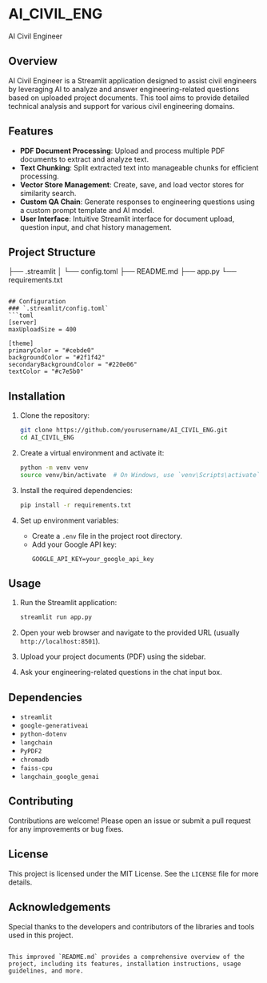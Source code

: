 # AI_CIVIL_ENG
AI Civil Engineer

## Overview
AI Civil Engineer is a Streamlit application designed to assist civil engineers by leveraging AI to analyze and answer engineering-related questions based on uploaded project documents. This tool aims to provide detailed technical analysis and support for various civil engineering domains.

## Features
- **PDF Document Processing**: Upload and process multiple PDF documents to extract and analyze text.
- **Text Chunking**: Split extracted text into manageable chunks for efficient processing.
- **Vector Store Management**: Create, save, and load vector stores for similarity search.
- **Custom QA Chain**: Generate responses to engineering questions using a custom prompt template and AI model.
- **User Interface**: Intuitive Streamlit interface for document upload, question input, and chat history management.

## Project Structure

├── .streamlit
│   └── config.toml
├── README.md
├── app.py
└── requirements.txt
```

## Configuration
### `.streamlit/config.toml`
```toml
[server]
maxUploadSize = 400

[theme]
primaryColor = "#cebde0"
backgroundColor = "#2f1f42"
secondaryBackgroundColor = "#220e06"
textColor = "#c7e5b0"
```

## Installation
1. Clone the repository:
   ```sh
   git clone https://github.com/yourusername/AI_CIVIL_ENG.git
   cd AI_CIVIL_ENG
   ```

2. Create a virtual environment and activate it:
   ```sh
   python -m venv venv
   source venv/bin/activate  # On Windows, use `venv\Scripts\activate`
   ```

3. Install the required dependencies:
   ```sh
   pip install -r requirements.txt
   ```

4. Set up environment variables:
   - Create a `.env` file in the project root directory.
   - Add your Google API key:
     ```env
     GOOGLE_API_KEY=your_google_api_key
     ```

## Usage
1. Run the Streamlit application:
   ```sh
   streamlit run app.py
   ```

2. Open your web browser and navigate to the provided URL (usually `http://localhost:8501`).

3. Upload your project documents (PDF) using the sidebar.

4. Ask your engineering-related questions in the chat input box.

## Dependencies
- `streamlit`
- `google-generativeai`
- `python-dotenv`
- `langchain`
- `PyPDF2`
- `chromadb`
- `faiss-cpu`
- `langchain_google_genai`

## Contributing
Contributions are welcome! Please open an issue or submit a pull request for any improvements or bug fixes.

## License
This project is licensed under the MIT License. See the `LICENSE` file for more details.

## Acknowledgements
Special thanks to the developers and contributors of the libraries and tools used in this project.

```

This improved `README.md` provides a comprehensive overview of the project, including its features, installation instructions, usage guidelines, and more.
